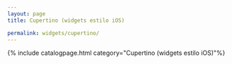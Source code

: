 ```yaml
---
layout: page
title: Cupertino (widgets estilo iOS)

permalink: widgets/cupertino/
---
```

{% include catalogpage.html category="Cupertino (widgets estilo iOS)"%}  
